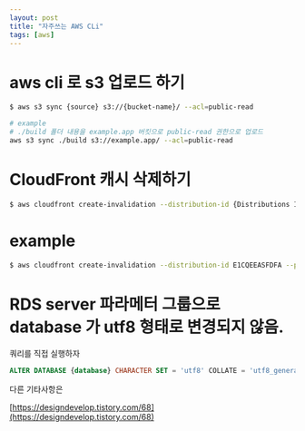 ```yaml
---
layout: post
title: "자주쓰는 AWS CLi"
tags: [aws]
---
```


# aws cli 로 s3 업로드 하기

```bash
$ aws s3 sync {source} s3://{bucket-name}/ --acl=public-read

# example
# ./build 폴더 내용을 example.app 버킷으로 public-read 권한으로 업로드
aws s3 sync ./build s3://example.app/ --acl=public-read
```

# CloudFront 캐시 삭제하기

```bash
$ aws cloudfront create-invalidation --distribution-id {Distributions ID} --paths "/*"
```

# example

```bash
$ aws cloudfront create-invalidation --distribution-id E1CQEEASFDFA --paths "/*"
```

# RDS server 파라메터 그룹으로 database 가 utf8 형태로 변경되지 않음.

쿼리를 직접 실행하자

```sql
ALTER DATABASE {database} CHARACTER SET = 'utf8' COLLATE = 'utf8_general_ci';
```

다른 기타사항은

[https://designdevelop.tistory.com/68](https://designdevelop.tistory.com/68)
